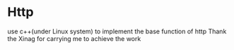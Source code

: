 # Http
use c++(under Linux system) to implement the base function of http
Thank the Xinag for carrying me to achieve the work 
